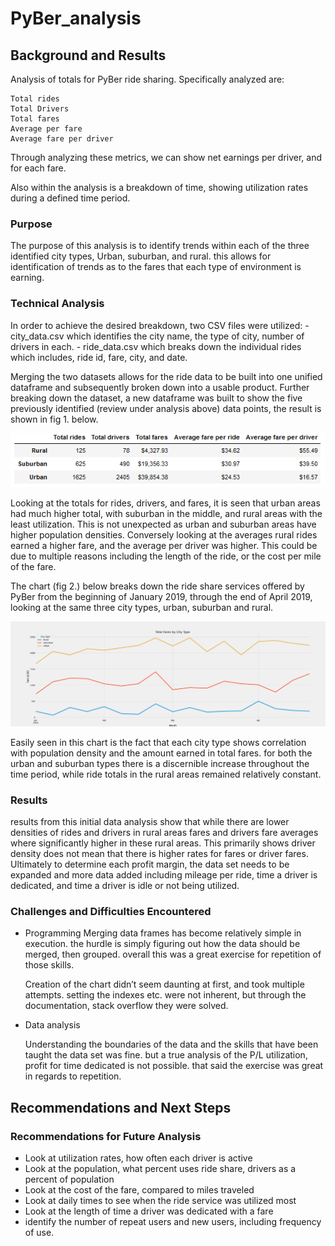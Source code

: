 # PyBer_analysis
## Background and Results

Analysis of totals for PyBer ride sharing. Specifically analyzed are:

    Total rides
    Total Drivers
    Total fares
    Average per fare
    Average fare per driver
    
Through analyzing these metrics, we can show net earnings per driver, and for each fare.

Also within the analysis is a breakdown of time, showing utilization rates during a defined time period.

### Purpose

  The purpose of this analysis is to identify trends within each of the three identified city types, Urban, suburban, and rural. this allows for identification of trends as to the fares that each type of environment is earning.

### Technical Analysis

  In order to achieve the desired breakdown, two CSV files were utilized:
    - city_data.csv which identifies the city name, the type of city, number of drivers in each.
    - ride_data.csv which breaks down the individual rides which includes, ride id, fare, city, and date.

   Merging the two datasets allows for the ride data to be built into one unified dataframe and subsequently broken down into a usable product. Further breaking down the dataset, a new dataframe was built to show the five previously identified (review under analysis above) data points, the result is shown in fig 1. below.
    

![FIG 1.](https://github.com/ChrFoley/PyBer_analysis/blob/master/Analysis/Summary_breakdown.PNG) 

   Looking at the totals for rides, drivers, and fares, it is seen that urban areas had much higher total, with suburban in the middle, and rural areas with the least utilization. This is not unexpected as urban and suburban areas have higher population densities. Conversely looking at the averages rural rides earned a higher fare, and the average per driver was higher. This could be due to multiple reasons including the length of the ride, or the cost per mile of the fare. 
   
   The chart (fig 2.) below breaks down the ride share services offered by PyBer from the beginning of January 2019, through the end of April 2019, looking at the same three city types, urban, suburban and rural. 
 
 ![FIG 2.](https://github.com/ChrFoley/PyBer_analysis/blob/master/Analysis/PyBer_Challenge_fare_summary.png) 
 
   Easily seen in this chart is the fact that each city type shows correlation with population density and the amount earned in total fares. for both the urban and suburban types there is a discernible increase throughout the time period, while ride totals in the rural areas remained relatively constant. 
     

### Results

   results from this initial data analysis show that while there are lower densities of rides and drivers in rural areas fares and drivers fare averages where significantly higher in these rural areas. This primarily shows  driver density does not mean that there is higher rates for fares or driver fares. Ultimately to determine each profit margin, the data set needs to be expanded and more data added including mileage per ride, time a driver is dedicated, and time a driver is idle or not being utilized.

### Challenges and Difficulties Encountered

* Programming
    Merging data frames has become relatively simple in execution. the hurdle is simply figuring out how the data should be merged, then grouped. overall this was a great exercise for repetition of those skills. 
    
    Creation of the chart didn’t seem daunting at first, and took multiple attempts. setting the indexes etc. were not inherent, but through the documentation, stack overflow they were solved.

* Data analysis

    Understanding the boundaries of the data and the skills that have been taught the data set was fine. but a true analysis of the P/L utilization, profit for time dedicated is not possible. that said the exercise was great in regards to repetition.


## Recommendations and Next Steps

### Recommendations for Future Analysis

  - Look at utilization rates, how often each driver is active
  - Look at the population, what percent uses ride share, drivers as a percent of population
  - Look at the cost of the fare, compared to miles traveled
  - Look at daily times to see when the ride service was utilized most
  - Look at the length of time a driver was dedicated with a fare
  - identify the number of repeat users and new users, including frequency of use.



